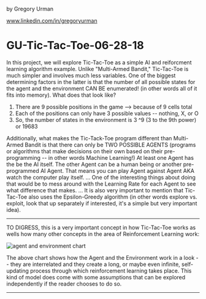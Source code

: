 by Gregory Urman

www.linkedin.com/in/gregoryurman



# GU-Tic-Tac-Toe-06-28-18



In this project, we will explore Tic-Tac-Toe as a simple AI and reiforcment learning algorithm example. Unlike "Multi-Armed Bandit," 
Tic-Tac-Toe is much simpler and involves much less variables. One of the biggest determining factors in the latter is that the number of all possible states for the agent and the environment CAN BE enumerated! (in other words all of it fits into memory). What does that look like? 

1) There are 9 possible positions in the game --> because of 9 cells total
2) Each of the positions can only have 3 possible values -- nothing, X, or O
3) So, the number of states in the environment is 3 ^9 (3 to the 9th power) or 19683


Additionally, what makes the Tic-Tack-Toe program different than Multi-Armed Bandit is that there can only be TWO POSSIBLE AGENTS (programs or algorithms that make decisions on their own based on their pre-programming -- in other words Machine Learning!) At least one Agent has the be the AI itself. The other Agent can be a human being or another pre-programmed AI Agent. That means you can play Agent against Agent AKA watch the computer play itself. ... One of the interesting things about doing that would be to mess around with the Learning Rate for each Agent to see what difference that makes. ... It is also very important to mention that Tic-Tac-Toe also uses the Epsilon-Greedy algorithm (in other words explore vs. exploit, look that up separately if interested, it's a simple but very important idea). 

---------------------------------------------------------------------------------------------------------------------------------

TO DIGRESS, this is a very important concept in how Tic-Tac-Toe works as wells how many other concepts in the area of Reinforcement Learning work:

![agent and environment chart](https://user-images.githubusercontent.com/22970879/42120041-d7145168-7bd1-11e8-8f11-42546269f56e.png)


The above chart shows how the Agent and the Environment work in a look -- they are interrelated and they create a long, or maybe even infinite, self-updating process through which reinforcement learning takes place. This kind of model does come with some assumptions that can be explored independently if the reader chooses to do so. 

----------------------------------------------------------------------------------------------------------------------------------






